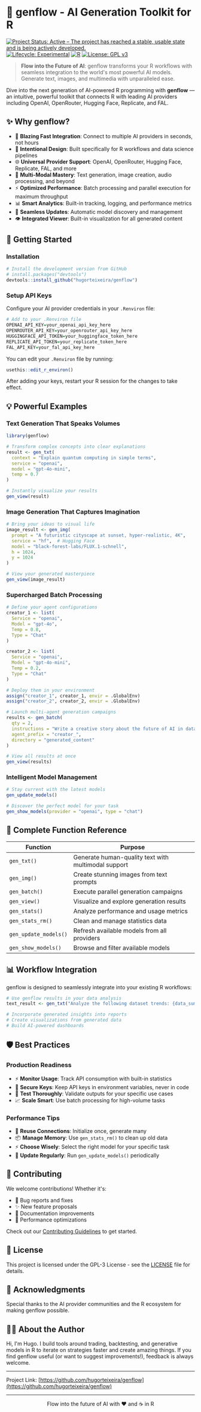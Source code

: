 # 🌊 genflow - AI Generation Toolkit for R

[![Project Status: Active – The project has reached a stable, usable state and is being actively developed.](https://www.repostatus.org/badges/latest/active.svg)](https://www.repostatus.org/#active)
[![Lifecycle: Experimental](https://img.shields.io/badge/lifecycle-experimental-orange.svg)](https://lifecycle.r-lib.org/articles/stages.html#experimental)
[![R](https://img.shields.io/badge/R-%E2%89%A54.5-blue)](https://www.r-project.org/)
[![License: GPL v3](https://img.shields.io/badge/License-GPLv3-blue.svg)](https://www.gnu.org/licenses/gpl-3.0)
<!-- badges: end -->

> **Flow into the Future of AI**: genflow transforms your R workflows with seamless integration to the world's most powerful AI models. Generate text, images, and multimedia with unparalleled ease.

Dive into the next generation of AI-powered R programming with **genflow** — an intuitive, powerful toolkit that connects R with leading AI providers including OpenAI, OpenRouter, Hugging Face, Replicate, and FAL.

## ✨ Why genflow?

- 🚀 **Blazing Fast Integration**: Connect to multiple AI providers in seconds, not hours
- 🎯 **Intentional Design**: Built specifically for R workflows and data science pipelines
- 🌐 **Universal Provider Support**: OpenAI, OpenRouter, Hugging Face, Replicate, FAL, and more
- 📝 **Multi-Modal Mastery**: Text generation, image creation, audio processing, and beyond
- ⚡ **Optimized Performance**: Batch processing and parallel execution for maximum throughput
- 📊 **Smart Analytics**: Built-in tracking, logging, and performance metrics
- 🔄 **Seamless Updates**: Automatic model discovery and management
- 👁️ **Integrated Viewer**: Built-in visualization for all generated content

## 🚀 Getting Started

### Installation

```r
# Install the development version from GitHub
# install.packages("devtools")
devtools::install_github("hugorteixeira/genflow")
```

### Setup API Keys

Configure your AI provider credentials in your `.Renviron` file:

```r
# Add to your .Renviron file
OPENAI_API_KEY=your_openai_api_key_here
OPENROUTER_API_KEY=your_openrouter_api_key_here
HUGGINGFACE_API_TOKEN=your_huggingface_token_here
REPLICATE_API_TOKEN=your_replicate_token_here
FAL_API_KEY=your_fal_api_key_here
```

You can edit your `.Renviron` file by running:

```r
usethis::edit_r_environ()
```

After adding your keys, restart your R session for the changes to take effect.

## 💡 Powerful Examples

### Text Generation That Speaks Volumes

```r
library(genflow)

# Transform complex concepts into clear explanations
result <- gen_txt(
  context = "Explain quantum computing in simple terms",
  service = "openai",
  model = "gpt-4o-mini",
  temp = 0.7
)

# Instantly visualize your results
gen_view(result)
```

### Image Generation That Captures Imagination

```r
# Bring your ideas to visual life
image_result <- gen_img(
  prompt = "A futuristic cityscape at sunset, hyper-realistic, 4K",
  service = "hf",  # Hugging Face
  model = "black-forest-labs/FLUX.1-schnell",
  h = 1024,
  y = 1024
)

# View your generated masterpiece
gen_view(image_result)
```

### Supercharged Batch Processing

```r
# Define your agent configurations
creator_1 <- list(
  Service = "openai",
  Model = "gpt-4o",
  Temp = 0.8,
  Type = "Chat"
)

creator_2 <- list(
  Service = "openai",
  Model = "gpt-4o-mini",
  Temp = 0.2,
  Type = "Chat"
)

# Deploy them in your environment
assign("creator_1", creator_1, envir = .GlobalEnv)
assign("creator_2", creator_2, envir = .GlobalEnv)

# Launch multi-agent generation campaigns
results <- gen_batch(
  qty = 2,
  instructions = "Write a creative story about the future of AI in data science",
  agent_prefix = "creator_",
  directory = "generated_content"
)

# View all results at once
gen_view(results)
```

### Intelligent Model Management

```r
# Stay current with the latest models
gen_update_models()

# Discover the perfect model for your task
gen_show_models(provider = "openai", type = "chat")
```

## 🔧 Complete Function Reference

| Function | Purpose |
|---------|-------------|
| `gen_txt()` | Generate human-quality text with multimodal support |
| `gen_img()` | Create stunning images from text prompts |
| `gen_batch()` | Execute parallel generation campaigns |
| `gen_view()` | Visualize and explore generation results |
| `gen_stats()` | Analyze performance and usage metrics |
| `gen_stats_rm()` | Clean and manage statistics data |
| `gen_update_models()` | Refresh available models from all providers |
| `gen_show_models()` | Browse and filter available models |

## 📊 Workflow Integration

genflow is designed to seamlessly integrate into your existing R workflows:

```r
# Use genflow results in your data analysis
text_result <- gen_txt("Analyze the following dataset trends: {data_summary}", ...)

# Incorporate generated insights into reports
# Create visualizations from generated data
# Build AI-powered dashboards
```

## 🛡️ Best Practices

### Production Readiness

- ⚡ **Monitor Usage**: Track API consumption with built-in statistics
- 🔐 **Secure Keys**: Keep API keys in environment variables, never in code
- 🧪 **Test Thoroughly**: Validate outputs for your specific use cases
- 📈 **Scale Smart**: Use batch processing for high-volume tasks

### Performance Tips

- 🔁 **Reuse Connections**: Initialize once, generate many
- 📦 **Manage Memory**: Use `gen_stats_rm()` to clean up old data
- ⚡ **Choose Wisely**: Select the right model for your specific task
- 🔄 **Update Regularly**: Run `gen_update_models()` periodically

## 🤝 Contributing

We welcome contributions! Whether it's:
- 🐛 Bug reports and fixes
- ✨ New feature proposals
- 📝 Documentation improvements
- 🎯 Performance optimizations

Check out our [Contributing Guidelines](CONTRIBUTING.md) to get started.

## 📄 License

This project is licensed under the GPL-3 License - see the [LICENSE](LICENSE) file for details.

## 🙏 Acknowledgments

Special thanks to the AI provider communities and the R ecosystem for making genflow possible.

## 👨‍💻 About the Author

Hi, I'm Hugo. I build tools around trading, backtesting, and generative models in R to iterate on strategies faster and create amazing things. If you find genflow useful (or want to suggest improvements!), feedback is always welcome.

---

Project Link: [https://github.com/hugorteixeira/genflow](https://github.com/hugorteixeira/genflow)

---

<p align="center">Flow into the future of AI with ❤️ and ☕ in R</p>